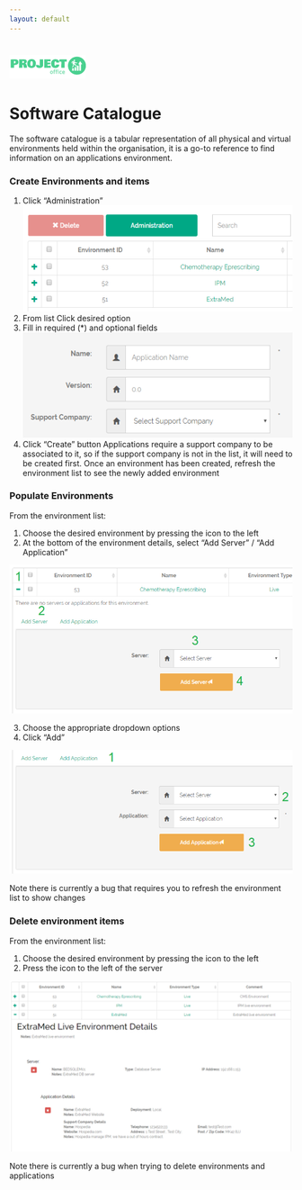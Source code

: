 ```yaml
---
layout: default
---
```

# [![Project Office](https://raw.githubusercontent.com/stevenazari/ProjectOffice/master/ProjectOffice/images/logo.png)](https://stevenazari.github.io/ProjectOffice/)

# Software Catalogue

The software catalogue is a tabular representation of all physical and virtual environments held within the organisation, it is a go-to reference to find information on an applications environment.

### Create Environments and items

1.	Click “Administration” ![Project Office](https://raw.githubusercontent.com/stevenazari/ProjectOffice/master/docs/assets/images/help1.png)
2.	From list Click desired option
3.	Fill in required (*) and optional fields ![Project Office](https://raw.githubusercontent.com/stevenazari/ProjectOffice/master/docs/assets/images/help2.png)
4.	Click “Create” button
Applications require a support company to be associated to it, so if the support company is not in the list, it will need to be created first.
Once an environment has been created, refresh the environment list to see the newly added environment

### Populate Environments

From the environment list: 
1.	Choose the desired environment by pressing the  icon to the left
2.	At the bottom of the environment details, select “Add Server” / “Add Application”

![Project Office](https://raw.githubusercontent.com/stevenazari/ProjectOffice/master/docs/assets/images/help3.png)

3.	Choose the appropriate dropdown options
4.	Click “Add”

![Project Office](https://raw.githubusercontent.com/stevenazari/ProjectOffice/master/docs/assets/images/help4.png)

Note there is currently a bug that requires you to refresh the environment list to show changes

### Delete environment items

From the environment list:
1.	Choose the desired environment by pressing the  icon to the left
2.	Press the  icon to the left of the server

![Project Office](https://raw.githubusercontent.com/stevenazari/ProjectOffice/master/docs/assets/images/help5.png)

Note there is currently a bug when trying to delete environments and applications
